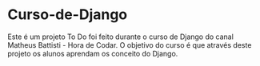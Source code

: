 # Curso-de-Django
 Este é um projeto To Do foi feito durante o curso de Django do canal Matheus Battisti - Hora de Codar. O objetivo do curso é que através deste projeto os alunos aprendam os conceito do Django.
